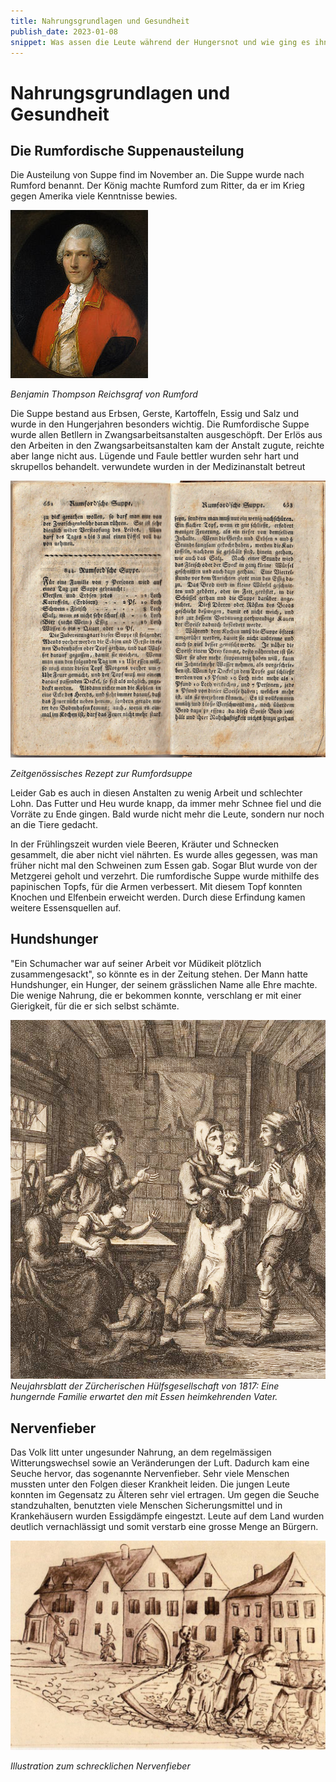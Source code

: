 ```yaml
---
title: Nahrungsgrundlagen und Gesundheit
publish_date: 2023-01-08
snippet: Was assen die Leute während der Hungersnot und wie ging es ihnen während dieser Zeit?
---
```


# Nahrungsgrundlagen und Gesundheit

## Die Rumfordische Suppenausteilung
Die Austeilung von Suppe find im November an. Die Suppe wurde nach Rumford benannt. Der König machte  Rumford zum Ritter, da er im Krieg gegen Amerika viele Kenntnisse bewies. 

![Rumford](../images/Rumford.jpg)

*Benjamin Thompson Reichsgraf von Rumford*

Die Suppe bestand aus Erbsen, Gerste, Kartoffeln, Essig und Salz und wurde in den Hungerjahren besonders wichtig. Die Rumfordische Suppe wurde allen Betllern in Zwangsarbeitsanstalten ausgeschöpft. Der Erlös aus den Arbeiten in den Zwangsarbeitsanstalten kam der Anstalt zugute, reichte aber lange nicht aus. Lügende und Faule bettler wurden sehr hart und skrupellos behandelt. verwundete wurden in der Medizinanstalt betreut

![Rezept](../images/Rumford_Suppe.jpg)

*Zeitgenössisches Rezept zur Rumfordsuppe*

Leider Gab es auch in diesen Anstalten zu wenig Arbeit und schlechter Lohn. Das Futter und Heu wurde knapp, da immer mehr Schnee fiel und die Vorräte zu Ende gingen. Bald wurde nicht mehr die Leute, sondern nur noch an die Tiere gedacht.

In der Frühlingszeit wurden viele Beeren, Kräuter und Schnecken gesammelt, die aber nicht viel nährten. Es wurde alles gegessen, was man früher nicht mal den Schweinen zum Essen gab. Sogar Blut wurde von der Metzgerei geholt und verzehrt. Die rumfordische Suppe wurde mithilfe des papinischen Topfs, für die Armen verbessert. Mit diesem Topf konnten Knochen und Elfenbein erweicht werden. Durch diese Erfindung kamen weitere Essensquellen auf.

## Hundshunger

"Ein Schumacher war auf seiner Arbeit vor Müdikeit plötzlich zusammengesackt", so könnte es in der Zeitung stehen. Der Mann hatte Hundshunger, ein Hunger, der seinem grässlichen Name alle Ehre machte. Die wenige Nahrung, die er bekommen konnte, verschlang er mit einer Gierigkeit, für die er sich selbst schämte.

![](../images/familie.png)
*Neujahrsblatt der Zürcherischen Hülfsgesellschaft von 1817: Eine hungernde Familie erwartet den mit Essen heimkehrenden Vater.*


## Nervenfieber

Das Volk litt unter ungesunder Nahrung, an dem regelmässigen Witterungswechsel sowie an Veränderungen der Luft. Dadurch kam eine Seuche hervor, das sogenannte Nervenfieber. Sehr viele Menschen mussten unter den Folgen dieser Krankheit leiden. Die jungen Leute konnten im Gegensatz zu Älteren sehr viel ertragen. Um gegen die Seuche standzuhalten, benutzten viele Menschen Sicherungsmittel und in Krankehäusern wurden Essigdämpfe eingestzt. Leute auf dem Land wurden deutlich vernachlässigt und somit verstarb eine grosse Menge an Bürgern.

![](../images/Das_schreckliche_Nervenfieber_1814.jpg)

*Illustration zum schrecklichen Nervenfieber*